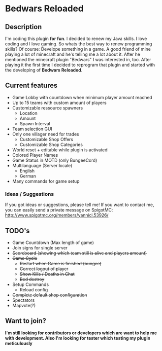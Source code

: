 # Bedwars Reloaded

## Description

I'm coding this plugin **for fun**. I decided to renew my Java skills. I love coding and I love gaming. So whats the best way to renew programming skills? Of course: Develope something in a game.
A good friend of mine playing a lot of minecraft and he's telling me a lot about it. After he mentioned the minecraft plugin "Bedwars" I was interested in, too. After playing it the first time I decided to reprogram that plugin and started with the developing of **Bedwars Reloaded**.

## Current features

* Game Lobby with countdown when minimum player amount reached
* Up to 15 teams with custom amount of players
* Customizable ressource spawners
    * Location
    * Amount
    * Spawn Interval
* Team selection GUI
* Only one villager need for trades
    * Customizable Shop Offers
    * Customizable Shop Categories
* World reset + editable while plugin is activated
* Colored Player Names
* Game Status in MOTD (only BungeeCord)
* Multilanguage (Server locale)
    * English
    * German
* Many commands for game setup

### Ideas / Suggestions

If you got ideas or suggestions, please tell me! If you want to contact me, you can easily send
a private message on SpigotMC: <http://www.spigotmc.org/members/yannici.53926/>

## TODO's

* Game Countdown (Max length of game)
* Join signs for single server
* ~~Scoreboard (showing which team still is alive and players amount)~~
* ~~Game Cycle~~
    * ~~Restart when Game is finished (bungee)~~
    * ~~Correct logout of player~~
    * ~~Show Kills / Deaths in Chat~~
    * ~~Bed destroy~~
* Setup Commands
    * Reload config
* ~~Complete default shop configuration~~
* Spectators
* Mapvote(?)

## Want to join?

**I'm still looking for contributors or developers which are want to help me with development. Also I'm looking for tester which testing my plugin meticulously**